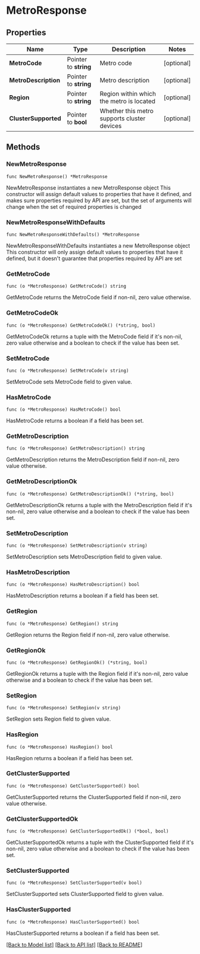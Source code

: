 # MetroResponse

## Properties

Name | Type | Description | Notes
------------ | ------------- | ------------- | -------------
**MetroCode** | Pointer to **string** | Metro code | [optional] 
**MetroDescription** | Pointer to **string** | Metro description | [optional] 
**Region** | Pointer to **string** | Region within which the metro is located | [optional] 
**ClusterSupported** | Pointer to **bool** | Whether this metro supports cluster devices | [optional] 

## Methods

### NewMetroResponse

`func NewMetroResponse() *MetroResponse`

NewMetroResponse instantiates a new MetroResponse object
This constructor will assign default values to properties that have it defined,
and makes sure properties required by API are set, but the set of arguments
will change when the set of required properties is changed

### NewMetroResponseWithDefaults

`func NewMetroResponseWithDefaults() *MetroResponse`

NewMetroResponseWithDefaults instantiates a new MetroResponse object
This constructor will only assign default values to properties that have it defined,
but it doesn't guarantee that properties required by API are set

### GetMetroCode

`func (o *MetroResponse) GetMetroCode() string`

GetMetroCode returns the MetroCode field if non-nil, zero value otherwise.

### GetMetroCodeOk

`func (o *MetroResponse) GetMetroCodeOk() (*string, bool)`

GetMetroCodeOk returns a tuple with the MetroCode field if it's non-nil, zero value otherwise
and a boolean to check if the value has been set.

### SetMetroCode

`func (o *MetroResponse) SetMetroCode(v string)`

SetMetroCode sets MetroCode field to given value.

### HasMetroCode

`func (o *MetroResponse) HasMetroCode() bool`

HasMetroCode returns a boolean if a field has been set.

### GetMetroDescription

`func (o *MetroResponse) GetMetroDescription() string`

GetMetroDescription returns the MetroDescription field if non-nil, zero value otherwise.

### GetMetroDescriptionOk

`func (o *MetroResponse) GetMetroDescriptionOk() (*string, bool)`

GetMetroDescriptionOk returns a tuple with the MetroDescription field if it's non-nil, zero value otherwise
and a boolean to check if the value has been set.

### SetMetroDescription

`func (o *MetroResponse) SetMetroDescription(v string)`

SetMetroDescription sets MetroDescription field to given value.

### HasMetroDescription

`func (o *MetroResponse) HasMetroDescription() bool`

HasMetroDescription returns a boolean if a field has been set.

### GetRegion

`func (o *MetroResponse) GetRegion() string`

GetRegion returns the Region field if non-nil, zero value otherwise.

### GetRegionOk

`func (o *MetroResponse) GetRegionOk() (*string, bool)`

GetRegionOk returns a tuple with the Region field if it's non-nil, zero value otherwise
and a boolean to check if the value has been set.

### SetRegion

`func (o *MetroResponse) SetRegion(v string)`

SetRegion sets Region field to given value.

### HasRegion

`func (o *MetroResponse) HasRegion() bool`

HasRegion returns a boolean if a field has been set.

### GetClusterSupported

`func (o *MetroResponse) GetClusterSupported() bool`

GetClusterSupported returns the ClusterSupported field if non-nil, zero value otherwise.

### GetClusterSupportedOk

`func (o *MetroResponse) GetClusterSupportedOk() (*bool, bool)`

GetClusterSupportedOk returns a tuple with the ClusterSupported field if it's non-nil, zero value otherwise
and a boolean to check if the value has been set.

### SetClusterSupported

`func (o *MetroResponse) SetClusterSupported(v bool)`

SetClusterSupported sets ClusterSupported field to given value.

### HasClusterSupported

`func (o *MetroResponse) HasClusterSupported() bool`

HasClusterSupported returns a boolean if a field has been set.


[[Back to Model list]](../README.md#documentation-for-models) [[Back to API list]](../README.md#documentation-for-api-endpoints) [[Back to README]](../README.md)


